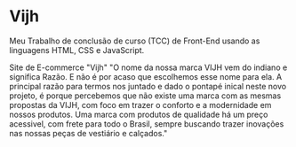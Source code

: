 # Vijh
Meu Trabalho de conclusão de curso (TCC) de Front-End usando as linguagens HTML, CSS e JavaScript. 

Site de E-commerce "Vijh" 
"O nome da nossa marca VIJH vem do indiano e significa Razão. E não é por acaso que escolhemos esse nome para ela. A principal razão
para termos nos juntado e dado o pontapé inical neste novo projeto, é porque percebemos que não existe uma marca com as mesmas propostas da VIJH, com foco em trazer o conforto e a modernidade em nossos produtos. Uma marca com produtos de qualidade há um preço acessivel, com frete para todo o Brasil, sempre buscando trazer inovações nas nossas peças de vestiário e calçados."
